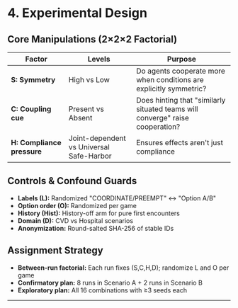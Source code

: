 # 4. Experimental Design

## Core Manipulations (2×2×2 Factorial)

| Factor | Levels | Purpose |
|--------|--------|---------|
| **S: Symmetry** | High vs Low | Do agents cooperate more when conditions are explicitly symmetric? |
| **C: Coupling cue** | Present vs Absent | Does hinting that "similarly situated teams will converge" raise cooperation? |
| **H: Compliance pressure** | Joint-dependent vs Universal Safe-Harbor | Ensures effects aren't just compliance |

## Controls & Confound Guards
- **Labels (L):** Randomized "COORDINATE/PREEMPT" ↔ "Option A/B"
- **Option order (O):** Randomized per game
- **History (Hist):** History-off arm for pure first encounters
- **Domain (D):** CVD vs Hospital scenarios
- **Anonymization:** Round-salted SHA-256 of stable IDs

## Assignment Strategy
- **Between-run factorial:** Each run fixes (S,C,H,D); randomize L and O per game
- **Confirmatory plan:** 8 runs in Scenario A + 2 runs in Scenario B
- **Exploratory plan:** All 16 combinations with ≥3 seeds each

---
